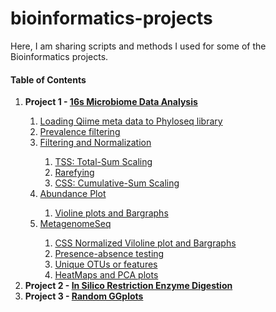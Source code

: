 # bioinformatics-projects

Here, I am sharing scripts and methods I used for some of the Bioinformatics projects.

#### Table of Contents
<ol start="1">
  <li><strong>Project 1 - <a href="https://github.com/wijerasa/bioinformatics-projects/wiki/1.-16s-Microbiome-Data-Analysis">16s Microbiome Data Analysis</a></strong></li>
  <ol start="i">
   <li><a href="https://github.com/wijerasa/bioinformatics-projects/wiki/1.-16s-Microbiome-Data-Analysis#loading-qiime-meta-data-to-phyloseq-library">Loading Qiime meta data to Phyloseq library</a></li>
   <li><a href="https://github.com/wijerasa/bioinformatics-projects/wiki/1.-16s-Microbiome-Data-Analysis#prevalence-filtering">Prevalence filtering</a></li>
   <li><a href="https://github.com/wijerasa/bioinformatics-projects/wiki/1.-16s-Microbiome-Data-Analysis#filter-entries-with-unidentied-phylum">Filtering and Normalization</a></li>
    <ol start="i.i">
      <li><a href="https://github.com/wijerasa/bioinformatics-projects/wiki/1.-16s-Microbiome-Data-Analysis#tss">TSS: Total-Sum Scaling</a></li>
      <li> <a href="https://github.com/wijerasa/bioinformatics-projects/wiki/1.-16s-Microbiome-Data-Analysis#rarefying">Rarefying</a></li>
      <li> <a href="https://github.com/wijerasa/bioinformatics-projects/wiki/1.-16s-Microbiome-Data-Analysis#css">CSS: Cumulative-Sum Scaling</a></li>
   </ol>
    <li><a href="https://github.com/wijerasa/bioinformatics-projects/wiki/1.-16s-Microbiome-Data-Analysis#abundance-plot">Abundance Plot</a></li>
    <ol start="i.i">
      <li><a href="https://github.com/wijerasa/bioinformatics-projects/wiki/1.-16s-Microbiome-Data-Analysis#viloline-plot-and-bargraphs">Violine plots and Bargraphs</a></li>
   </ol>
    <li><a href="https://github.com/wijerasa/bioinformatics-projects/wiki/1.-16s-Microbiome-Data-Analysis#metagenomeseq">MetagenomeSeq</a></li>
    <ol start="i.i">
      <li><a href="https://github.com/wijerasa/bioinformatics-projects/wiki/1.-16s-Microbiome-Data-Analysis#viloline-plot-and-bargraphs-1">CSS Normalized Viloline plot and Bargraphs</a></li>
      <li><a href="https://github.com/wijerasa/bioinformatics-projects/wiki/1.-16s-Microbiome-Data-Analysis#presence-absence-testing">Presence-absence testing</a></li>
      <li><a href="https://github.com/wijerasa/bioinformatics-projects/wiki/1.-16s-Microbiome-Data-Analysis#unique-otus-or-features">Unique OTUs or features</a></li>
      <li><a href="https://github.com/wijerasa/bioinformatics-projects/wiki/1.-16s-Microbiome-Data-Analysis#heatmaps-and-pca-plots">HeatMaps and PCA plots</a></li>
   </ol>   
  </ol>
  <li><strong>Project 2 - <a href="https://github.com/wijerasa/bioinformatics-projects/wiki/2.-In-Silico-Restriction-Enzyme-Digestion">In Silico Restriction Enzyme Digestion</a></strong></li>
  <li><strong>Project 3 - <a href="https://github.com/wijerasa/bioinformatics-projects/wiki/3.Random-GGplots">Random GGplots</a></strong></li>
  
